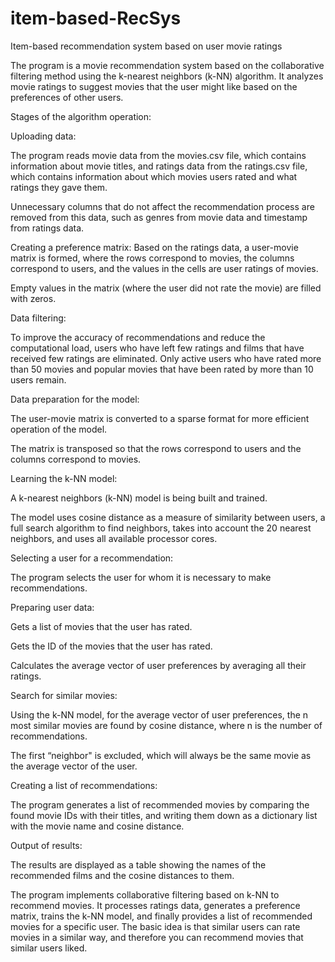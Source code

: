 # item-based-RecSys
Item-based recommendation system based on user movie ratings

The program is a movie recommendation system based on the collaborative filtering method using the k-nearest neighbors (k-NN) algorithm. It analyzes movie ratings to suggest movies that the user might like based on the preferences of other users.

Stages of the algorithm operation:

Uploading data:

The program reads movie data from the movies.csv file, which contains information about movie titles, and ratings data from the ratings.csv file, which contains information about which movies users rated and what ratings they gave them.

Unnecessary columns that do not affect the recommendation process are removed from this data, such as genres from movie data and timestamp from ratings data.

Creating a preference matrix:
Based on the ratings data, a user-movie matrix is formed, where the rows correspond to movies, the columns correspond to users, and the values in the cells are user ratings of movies.

Empty values in the matrix (where the user did not rate the movie) are filled with zeros.

Data filtering:

To improve the accuracy of recommendations and reduce the computational load, users who have left few ratings and films that have received few ratings are eliminated. Only active users who have rated more than 50 movies and popular movies that have been rated by more than 10 users remain.

Data preparation for the model:

The user-movie matrix is converted to a sparse format for more efficient operation of the model.

The matrix is transposed so that the rows correspond to users and the columns correspond to movies.

Learning the k-NN model:

A k-nearest neighbors (k-NN) model is being built and trained.

The model uses cosine distance as a measure of similarity between users, a full search algorithm to find neighbors, takes into account the 20 nearest neighbors, and uses all available processor cores.

Selecting a user for a recommendation:

The program selects the user for whom it is necessary to make recommendations.

Preparing user data:

Gets a list of movies that the user has rated.

Gets the ID of the movies that the user has rated.

Calculates the average vector of user preferences by averaging all their ratings.

Search for similar movies:

Using the k-NN model, for the average vector of user preferences, the n most similar movies are found by cosine distance, where n is the number of recommendations.

The first “neighbor" is excluded, which will always be the same movie as the average vector of the user.

Creating a list of recommendations:

The program generates a list of recommended movies by comparing the found movie IDs with their titles, and writing them down as a dictionary list with the movie name and cosine distance.

Output of results:

The results are displayed as a table showing the names of the recommended films and the cosine distances to them.

The program implements collaborative filtering based on k-NN to recommend movies. It processes ratings data, generates a preference matrix, trains the k-NN model, and finally provides a list of recommended movies for a specific user. The basic idea is that similar users can rate movies in a similar way, and therefore you can recommend movies that similar users liked.
